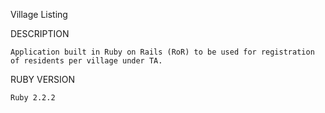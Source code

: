 Village Listing

DESCRIPTION

	Application built in Ruby on Rails (RoR) to be used for registration of residents per village under TA.

RUBY VERSION

	Ruby 2.2.2
